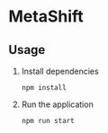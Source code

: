 MetaShift
=========================================

## Usage

1. Install dependencies

   `npm install`

2. Run the application

   `npm run start`
